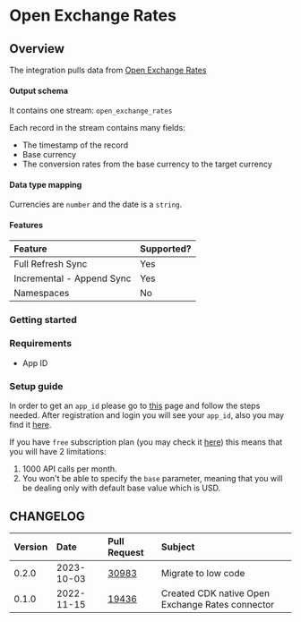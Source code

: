 # Open Exchange Rates

## Overview

The integration pulls data from [Open Exchange Rates](https://openexchangerates.org/)

#### Output schema

It contains one stream: `open_exchange_rates`

Each record in the stream contains many fields:

- The timestamp of the record
- Base currency
- The conversion rates from the base currency to the target currency

#### Data type mapping

Currencies are `number` and the date is a `string`.

#### Features

| Feature                   | Supported? |
| :------------------------ | :--------- |
| Full Refresh Sync         | Yes        |
| Incremental - Append Sync | Yes        |
| Namespaces                | No         |

### Getting started

### Requirements

- App ID

### Setup guide

In order to get an `app_id` please go to
[this](https://docs.openexchangerates.org/reference/authentication) page and follow the steps
needed. After registration and login you will see your `app_id`, also you may find it
[here](https://openexchangerates.org/account).

If you have `free` subscription plan \(you may check it
[here](https://openexchangerates.org/account/usage)\) this means that you will have 2 limitations:

1. 1000 API calls per month.
2. You won't be able to specify the `base` parameter, meaning that you will be dealing only with
   default base value which is USD.

## CHANGELOG

| Version | Date       | Pull Request                                               | Subject                                          |
| :------ | :--------- | :--------------------------------------------------------- | :----------------------------------------------- |
| 0.2.0   | 2023-10-03 | [30983](https://github.com/airbytehq/airbyte/pull/30983)   | Migrate to low code                              |
| 0.1.0   | 2022-11-15 | [19436](https://github.com/airbytehq/airbyte/issues/19436) | Created CDK native Open Exchange Rates connector |
